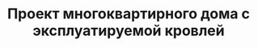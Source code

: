 ---
title: Проект многоквартирного дома с эксплуатируемой кровлей
description: Готовый проект трехэтажного дома на 16 квартир с подвалом и эксплуатируемой кровлей. Квартиры-студии для сдачи в аренду.

layout: project
permalink: /proekty/:path

weight: 5200

project-title: Многоквартирный дом с эксплуатируемой кровлей
project-catalog-title: Дом под сдачу
project-name: MK-515
tiny-description: Многоквартирный дом с эксплуатируемой кровлей 

short-description: "Прекрасный проект для инвестиций. Благодаря своим компактным размерам такой дом может поместиться практически на любом участке. Дом спроектирован таким образом, что подвал и выход на кровлю не считаются этажами, таким образом здание остается трехэтажным, при том что используется фактически все 5 этажей. В подвале дома предусмотрена бойлерная."

price-project: "240 000 р"
price-build:

area: "45"
basement: 1

related:
- MK-208
- MK-516
- MK-615

params:
- name: "Количество этажей"
  value: "3 + подвал"
- name: "Количество квартир"
  value: "15"
- name: "Площадь квартир"
  value: "31 м<sup>2</sup>"
- name: "Площадь здания"
  value: "528 м<sup>2</sup>"
- name: "Продаваемая площадь"
  value: "462 м<sup>2</sup>"
- name: "Площадь застройки"
  value: "172 м<sup>2</sup>"
- name: "Габаритные размеры"
  value: "12.24 x 13.64 м"
- name: "Высота этажа"
  value: "3.0 м"
- name: "Высота здания"
  value: "11.6 м"
- name: "Фундамент"
  value: "Монолитная плита"
- name: "Конструкция стен"
  value: "ЖБ каркас + газобетон"
- name: "Перекрытия"
  value: "Монолитный ж/б"
- name: "Облицовка стен"
  value: "Термопанель"

options:
- name: "Добавить или убрать этаж"
  value: "40 000 р"
- name: "Проект отопления"
  value: "90 000 р"
- name: "Водоснабжение, канализация"
  value: "80 000 р"
- name: "Проект электрики"
  value: "80 000 р"
- name: "Замена материала стен"
  value: "50 000 р"
- name: "Изменение фундамента"
  value: "50 000 р"
- name: "Перепланировка (перегородки)"
  value: "30 000 р"
- name: "Дизайн интерьера"
  value: "180 000 р"
---